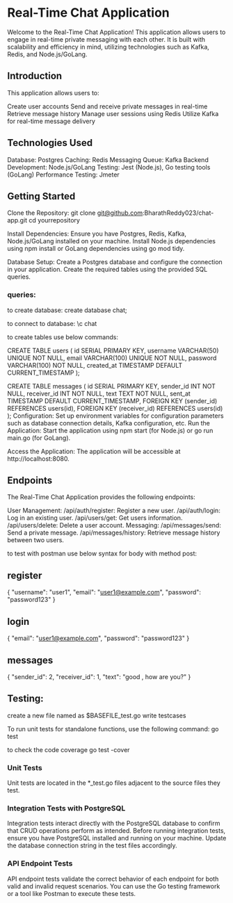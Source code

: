 
# Real-Time Chat Application

 Welcome to the Real-Time Chat Application! This application allows users to engage in real-time private messaging with each other. It is built with scalability and efficiency in mind, utilizing technologies such as Kafka, Redis, and Node.js/GoLang.


## Introduction

This application allows users to:

Create user accounts
Send and receive private messages in real-time
Retrieve message history
Manage user sessions using Redis
Utilize Kafka for real-time message delivery

## Technologies Used
Database: Postgres
Caching: Redis
Messaging Queue: Kafka
Backend Development: Node.js/GoLang
Testing: Jest (Node.js), Go testing tools (GoLang)
Performance Testing: Jmeter

## Getting Started

Clone the Repository:
git clone git@github.com:BharathReddy023/chat-app.git
cd yourrepository

Install Dependencies:
Ensure you have Postgres, Redis, Kafka, Node.js/GoLang installed on your machine.
Install Node.js dependencies using npm install or GoLang dependencies using go mod tidy.

Database Setup:
Create a Postgres database and configure the connection in your application.
Create the required tables using the provided SQL queries.

### queries:

to create database:
create database chat;

to connect to database:
\c chat

to create tables use below commands:

CREATE TABLE users (
    id SERIAL PRIMARY KEY,
    username VARCHAR(50) UNIQUE NOT NULL,
    email VARCHAR(100) UNIQUE NOT NULL,
    password VARCHAR(100) NOT NULL,
    created_at TIMESTAMP DEFAULT CURRENT_TIMESTAMP
);

CREATE TABLE messages (
    id SERIAL PRIMARY KEY,
    sender_id INT NOT NULL,
    receiver_id INT NOT NULL,
    text TEXT NOT NULL,
    sent_at TIMESTAMP DEFAULT CURRENT_TIMESTAMP,
    FOREIGN KEY (sender_id) REFERENCES users(id),
    FOREIGN KEY (receiver_id) REFERENCES users(id)
);
Configuration:
Set up environment variables for configuration parameters such as database connection details, Kafka configuration, etc.
Run the Application:
Start the application using npm start (for Node.js) or go run main.go (for GoLang).

Access the Application:
The application will be accessible at http://localhost:8080.

## Endpoints
The Real-Time Chat Application provides the following endpoints:

User Management:
/api/auth/register: Register a new user.
/api/auth/login: Log in an existing user.
/api/users/get: Get users information.
/api/users/delete: Delete a user account.
Messaging:
/api/messages/send: Send a private message.
/api/messages/history: Retrieve message history between two users.

to test with postman use below syntax for body with method post:

## register
{
    "username": "user1",
    "email": "user1@example.com",
    "password": "password123"
}


## login
{
    "email": "user1@example.com",
    "password": "password123"
}

## messages
{
    "sender_id": 2,
    "receiver_id": 1,
    "text": "good , how are you?"
}

## Testing:
create a new file named as $BASEFILE_test.go
 write testcases

  To run unit tests for standalone functions, use the following command:
 go test

  to check the code coverage
 go test -cover

 ### Unit Tests
Unit tests are located in the *_test.go files adjacent to the source files they test.
### Integration Tests with PostgreSQL
Integration tests interact directly with the PostgreSQL database to confirm that CRUD operations perform as intended. Before running integration tests, ensure you have PostgreSQL installed and running on your machine. Update the database connection string in the test files accordingly.
 ### API Endpoint Tests
API endpoint tests validate the correct behavior of each endpoint for both valid and invalid request scenarios. You can use the Go testing framework or a tool like Postman to execute these tests.

